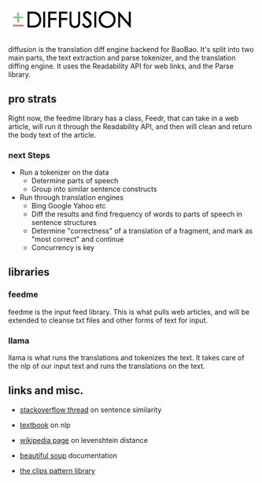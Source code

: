 # ![diffusion](assets/logo.png)
diffusion is the translation diff engine backend for BaoBao. It's split into two
main parts, the text extraction and parse tokenizer, and the translation diffing
engine. It uses the Readability API for web links, and the Parse library.

## pro strats
Right now, the feedme library has a class, Feedr, that can take in a web
article, will run it through the Readability API, and then will clean and return
the body text of the article.

### next Steps
- Run a tokenizer on the data
    - Determine parts of speech
    - Group into similar sentence constructs
- Run through translation engines
    - Bing Google Yahoo etc
    - Diff the results and find frequency of words to parts of speech in
      sentence structures
    - Determine "correctness" of a translation of a fragment, and mark as "most
      correct" and continue
    - Concurrency is key
 
## libraries
### feedme
feedme is the input feed library. This is what pulls web articles, and will be
extended to cleanse txt files and other forms of text for input.

### llama
llama is what runs the translations and tokenizes the text. It takes care of the
nlp of our input text and runs the translations on the text.

## links and misc.
- [stackoverflow thread](http://stackoverflow.com/questions/399200/calculating-the-semantic-distance-between-words)
  on sentence similarity

- [textbook](http://www.amazon.com/dp/0131873210/?tag=stackoverfl08-20) on nlp

- [wikipedia page](https://en.wikipedia.org/wiki/Levenshtein_distance) on
  levenshtein distance

- [beautiful soup](http://www.crummy.com/software/BeautifulSoup/bs4/doc/#)
  documentation

- [the clips pattern library](http://www.clips.ua.ac.be/pattern)
